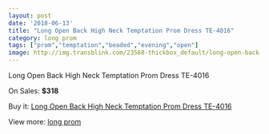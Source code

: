 ```yaml
---
layout: post
date: '2018-06-13'
title: "Long Open Back High Neck Temptation Prom Dress TE-4016"
category: long prom
tags: ["prom","temptation","beaded","evening","open"]
image: http://img.transblink.com/23568-thickbox_default/long-open-back-high-neck-temptation-prom-dress-te-4016.jpg
---
```

Long Open Back High Neck Temptation Prom Dress TE-4016

On Sales: **$318**
<a href="https://www.transblink.com/en/long-prom/7460-long-open-back-high-neck-temptation-prom-dress-te-4016.html"><amp-img layout="responsive" width="600" height="600" src="//img.transblink.com/23568-thickbox_default/long-open-back-high-neck-temptation-prom-dress-te-4016.jpg" alt="Long Open Back High Neck Temptation Prom Dress TE-4016 0" /></a>
<a href="https://www.transblink.com/en/long-prom/7460-long-open-back-high-neck-temptation-prom-dress-te-4016.html"><amp-img layout="responsive" width="600" height="600" src="//img.transblink.com/23570-thickbox_default/long-open-back-high-neck-temptation-prom-dress-te-4016.jpg" alt="Long Open Back High Neck Temptation Prom Dress TE-4016 1" /></a>
<a href="https://www.transblink.com/en/long-prom/7460-long-open-back-high-neck-temptation-prom-dress-te-4016.html"><amp-img layout="responsive" width="600" height="600" src="//img.transblink.com/23569-thickbox_default/long-open-back-high-neck-temptation-prom-dress-te-4016.jpg" alt="Long Open Back High Neck Temptation Prom Dress TE-4016 2" /></a>

Buy it: [Long Open Back High Neck Temptation Prom Dress TE-4016](https://www.transblink.com/en/long-prom/7460-long-open-back-high-neck-temptation-prom-dress-te-4016.html "Long Open Back High Neck Temptation Prom Dress TE-4016")

View more: [long prom](https://www.transblink.com/en/58-long-prom "long prom")
